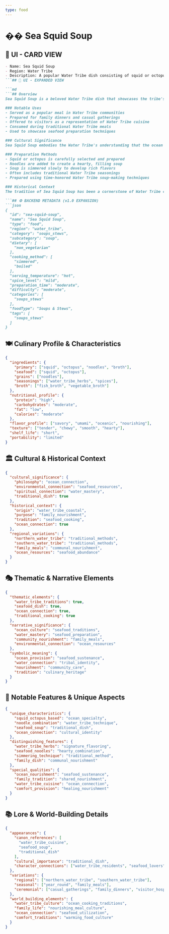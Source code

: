 ```yaml
---
type: food
---
```


# �� Sea Squid Soup

## 🎴 UI - CARD VIEW

```md
- Name: Sea Squid Soup
- Region: Water Tribe
- Description: A popular Water Tribe dish consisting of squid or octopus tentacles and noodles, representing the tribe's mastery of seafood preparation and their connection to the ocean.
```## 📖 UI - EXPANDED VIEW

```md
```## Overview
Sea Squid Soup is a beloved Water Tribe dish that showcases the tribe's deep connection to the ocean and their mastery of seafood preparation. This hearty soup combines tender squid or octopus tentacles with noodles, creating a nourishing meal that represents the Water Tribe's understanding that the sea provides not just sustenance, but also the foundation for their culinary traditions. The dish embodies the Water Tribe's philosophy that the best meals come from ingredients that are carefully harvested from their natural environment and prepared with respect for their unique qualities.

### Notable Uses
- Served as a popular meal in Water Tribe communities
- Prepared for family dinners and casual gatherings
- Offered to visitors as a representation of Water Tribe cuisine
- Consumed during traditional Water Tribe meals
- Used to showcase seafood preparation techniques

### Cultural Significance
Sea Squid Soup embodies the Water Tribe's understanding that the ocean is their primary source of nourishment and cultural identity. The dish represents their belief that the sea provides everything they need to create satisfying and nourishing meals. The combination of seafood and noodles reflects the Water Tribe's practical wisdom and their ability to create hearty dishes that sustain their communities in the challenging polar environment.

### Preparation Methods
- Squid or octopus is carefully selected and prepared
- Noodles are added to create a hearty, filling soup
- Soup is simmered slowly to develop rich flavors
- Often includes traditional Water Tribe seasonings
- Prepared using time-honored Water Tribe soup-making techniques

### Historical Context
The tradition of Sea Squid Soup has been a cornerstone of Water Tribe cuisine for generations, developed as a way to utilize the abundant seafood available in their waters. This dish demonstrates the Water Tribe's practical wisdom and their ability to create nourishing meals from their local environment. The tradition continues to be a vital part of Water Tribe culinary culture and serves as a reminder of their deep connection to the ocean.

```## ⚙️ BACKEND METADATA (v1.0 EXPANSION)
```json
{
  "id": "sea-squid-soup",
  "name": "Sea Squid Soup",
  "type": "food",
  "region": "water_tribe",
  "category": "soups_stews",
  "subcategory": "soup",
  "dietary": [
    "non_vegetarian"
  ],
  "cooking_method": [
    "simmered",
    "boiled"
  ],
  "serving_temperature": "hot",
  "spice_level": "mild",
  "preparation_time": "moderate",
  "difficulty": "moderate",
  "categories": [
    "soups_stews"
  ],
  "foodType": "Soups & Stews",
  "tags": [
    "soups_stews"
  ]
}
```

## 🍽️ Culinary Profile & Characteristics
```json
{
  "ingredients": {
    "primary": ["squid", "octopus", "noodles", "broth"],
    "seafood": ["squid", "octopus"],
    "grains": ["noodles"],
    "seasonings": ["water_tribe_herbs", "spices"],
    "broth": ["fish_broth", "vegetable_broth"]
  },
  "nutritional_profile": {
    "protein": "high",
    "carbohydrates": "moderate",
    "fat": "low",
    "calories": "moderate"
  },
  "flavor_profile": ["savory", "umami", "oceanic", "nourishing"],
  "texture": ["tender", "chewy", "smooth", "hearty"],
  "shelf_life": "short",
  "portability": "limited"
}
```

## 🏛️ Cultural & Historical Context
```json
{
  "cultural_significance": {
    "philosophy": "ocean_connection",
    "environmental_connection": "seafood_resources",
    "spiritual_connection": "water_mastery",
    "traditional_dish": true
  },
  "historical_context": {
    "origin": "water_tribe_coastal",
    "purpose": "family_nourishment",
    "tradition": "seafood_cooking",
    "ocean_connection": true
  },
  "regional_variations": {
    "northern_water_tribe": "traditional_methods",
    "southern_water_tribe": "traditional_methods",
    "family_meals": "communal_nourishment",
    "ocean_resources": "seafood_abundance"
  }
}
```

## 🎭 Thematic & Narrative Elements
```json
{
  "thematic_elements": {
    "water_tribe_traditions": true,
    "seafood_dish": true,
    "ocean_connection": true,
    "traditional_cooking": true
  },
  "narrative_significance": {
    "ocean_culture": "seafood_traditions",
    "water_mastery": "seafood_preparation",
    "community_nourishment": "family_meals",
    "environmental_connection": "ocean_resources"
  },
  "symbolic_meaning": {
    "ocean_provision": "seafood_sustenance",
    "water_connection": "tribal_identity",
    "nourishment": "community_care",
    "tradition": "culinary_heritage"
  }
}
```

## 🌟 Notable Features & Unique Aspects
```json
{
  "unique_characteristics": {
    "squid_octopus_based": "ocean_specialty",
    "noodle_combination": "water_tribe_technique",
    "seafood_soup": "traditional_dish",
    "ocean_connection": "cultural_identity"
  },
  "distinguishing_features": {
    "water_tribe_herbs": "signature_flavoring",
    "seafood_noodles": "hearty_combination",
    "simmering_technique": "traditional_method",
    "family_dish": "communal_nourishment"
  },
  "special_qualities": {
    "ocean_nourishment": "seafood_sustenance",
    "family_tradition": "shared_nourishment",
    "water_tribe_cuisine": "ocean_connection",
    "comfort_provision": "healing_nourishment"
  }
}
```

## 📚 Lore & World-Building Details
```json
{
  "appearances": {
    "canon_references": [
      "water_tribe_cuisine",
      "seafood_soup",
      "traditional_dish"
    ],
    "cultural_importance": "traditional_dish",
    "character_connections": ["water_tribe_residents", "seafood_lovers"]
  },
  "variations": {
    "regional": ["northern_water_tribe", "southern_water_tribe"],
    "seasonal": ["year_round", "family_meals"],
    "ceremonial": ["casual_gatherings", "family_dinners", "visitor_hospitality"]
  },
  "world_building_elements": {
    "water_tribe_culture": "ocean_cooking_traditions",
    "family_life": "nourishing_meal_culture",
    "ocean_connection": "seafood_utilization",
    "comfort_traditions": "warming_food_culture"
  }
}
```
